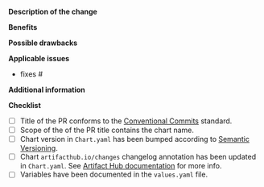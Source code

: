 <!--
Before you open the request please review the following guidelines and tips to help it be more easily integrated:

- Describe the scope of your change - i.e. what the change does.
- Describe any known limitations with your change.
- Please run any tests or examples that can exercise your modified code.

Thank you for contributing! I will try to test and integrate the change as soon as I can. There is no need to bump or check in on a pull request (it will clutter the discussion of the request).

Also don't be worried if the request is closed or not integrated. Sometimes our priorities might not match the priorities of the pull request. Don't fret, the open source community thrives on forks and GitHub makes it easy to keep your changes in a forked repo.
-->

**Description of the change**

<!-- Describe the scope of your change - i.e. what the change does. -->

**Benefits**

<!-- What benefits will be realized by the code change? -->

**Possible drawbacks**

<!-- Describe any known limitations with your change -->

**Applicable issues**

<!-- Enter any applicable Issues here (You can reference an issue using #) -->
- fixes #

**Additional information**

<!-- If there's anything else that's important and relevant to your pull request, mention that information here.-->

**Checklist** <!-- [Place an '[X]' (no spaces) in all applicable fields. Please remove unrelated fields.] -->
- [ ] Title of the PR conforms to the [Conventional Commits](https://www.conventionalcommits.org/en/v1.0.0/) standard.
- [ ] Scope of the of the PR title contains the chart name.
- [ ] Chart version in `Chart.yaml` has been bumped according to [Semantic Versioning](https://semver.org/).
- [ ] Chart `artifacthub.io/changes` changelog annotation has been updated in `Chart.yaml`. See [Artifact Hub documentation](https://artifacthub.io/docs/topics/annotations/helm/#supported-annotations) for more info.
- [ ] Variables have been documented in the `values.yaml` file.
